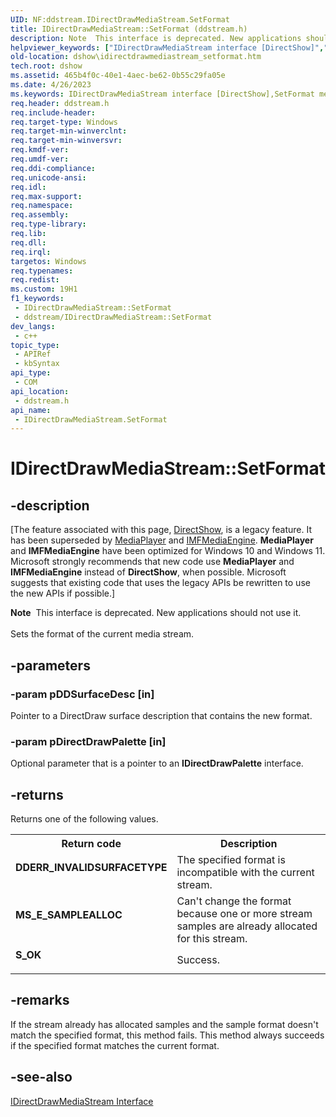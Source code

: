 ```yaml
---
UID: NF:ddstream.IDirectDrawMediaStream.SetFormat
title: IDirectDrawMediaStream::SetFormat (ddstream.h)
description: Note  This interface is deprecated. New applications should not use it. Sets the format of the current media stream.
helpviewer_keywords: ["IDirectDrawMediaStream interface [DirectShow]","SetFormat method","IDirectDrawMediaStream.SetFormat","IDirectDrawMediaStream::SetFormat","IDirectDrawMediaStreamSetFormat","SetFormat","SetFormat method [DirectShow]","SetFormat method [DirectShow]","IDirectDrawMediaStream interface","ddstream/IDirectDrawMediaStream::SetFormat","dshow.idirectdrawmediastream_setformat"]
old-location: dshow\idirectdrawmediastream_setformat.htm
tech.root: dshow
ms.assetid: 465b4f0c-40e1-4aec-be62-0b55c29fa05e
ms.date: 4/26/2023
ms.keywords: IDirectDrawMediaStream interface [DirectShow],SetFormat method, IDirectDrawMediaStream.SetFormat, IDirectDrawMediaStream::SetFormat, IDirectDrawMediaStreamSetFormat, SetFormat, SetFormat method [DirectShow], SetFormat method [DirectShow],IDirectDrawMediaStream interface, ddstream/IDirectDrawMediaStream::SetFormat, dshow.idirectdrawmediastream_setformat
req.header: ddstream.h
req.include-header: 
req.target-type: Windows
req.target-min-winverclnt: 
req.target-min-winversvr: 
req.kmdf-ver: 
req.umdf-ver: 
req.ddi-compliance: 
req.unicode-ansi: 
req.idl: 
req.max-support: 
req.namespace: 
req.assembly: 
req.type-library: 
req.lib: 
req.dll: 
req.irql: 
targetos: Windows
req.typenames: 
req.redist: 
ms.custom: 19H1
f1_keywords:
 - IDirectDrawMediaStream::SetFormat
 - ddstream/IDirectDrawMediaStream::SetFormat
dev_langs:
 - c++
topic_type:
 - APIRef
 - kbSyntax
api_type:
 - COM
api_location:
 - ddstream.h
api_name:
 - IDirectDrawMediaStream.SetFormat
---
```


# IDirectDrawMediaStream::SetFormat


## -description

\[The feature associated with this page, [DirectShow](/windows/win32/directshow/directshow), is a legacy feature. It has been superseded by [MediaPlayer](/uwp/api/Windows.Media.Playback.MediaPlayer) and [IMFMediaEngine](/windows/win32/api/mfmediaengine/nn-mfmediaengine-imfmediaengine). **MediaPlayer** and **IMFMediaEngine** have been optimized for Windows 10 and Windows 11. Microsoft strongly recommends that new code use **MediaPlayer** and **IMFMediaEngine** instead of **DirectShow**, when possible. Microsoft suggests that existing code that uses the legacy APIs be rewritten to use the new APIs if possible.\]

<div class="alert"><b>Note</b>  This interface is deprecated. New applications should not use it.</div>
<div> </div>
Sets the format of the current media stream.

## -parameters

### -param pDDSurfaceDesc [in]

Pointer to a DirectDraw surface description that contains the new format.

### -param pDirectDrawPalette [in]

Optional parameter that is a pointer to an <b>IDirectDrawPalette</b> interface.

## -returns

Returns one of the following values.

<table>
<tr>
<th>Return code</th>
<th>Description</th>
</tr>
<tr>
<td width="40%">
<dl>
<dt><b>DDERR_INVALIDSURFACETYPE</b></dt>
</dl>
</td>
<td width="60%">
The specified format is incompatible with the current stream.

</td>
</tr>
<tr>
<td width="40%">
<dl>
<dt><b>MS_E_SAMPLEALLOC</b></dt>
</dl>
</td>
<td width="60%">
Can't change the format because one or more stream samples are already allocated for this stream.

</td>
</tr>
<tr>
<td width="40%">
<dl>
<dt><b>S_OK</b></dt>
</dl>
</td>
<td width="60%">
Success.

</td>
</tr>
</table>

## -remarks

If the stream already has allocated samples and the sample format doesn't match the specified format, this method fails. This method always succeeds if the specified format matches the current format.

## -see-also

<a href="/windows/desktop/api/ddstream/nn-ddstream-idirectdrawmediastream">IDirectDrawMediaStream Interface</a>